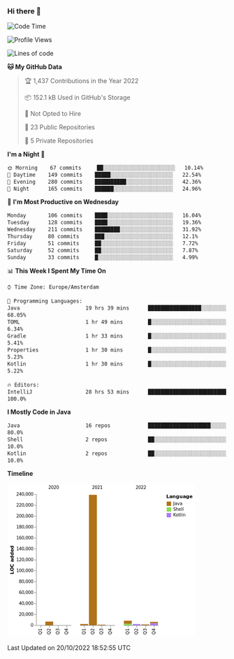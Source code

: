### Hi there 👋


<!--START_SECTION:waka-->
![Code Time](http://img.shields.io/badge/Code%20Time-2%2C553%20hrs%2030%20mins-blue)

![Profile Views](http://img.shields.io/badge/Profile%20Views-0-blue)

![Lines of code](https://img.shields.io/badge/From%20Hello%20World%20I%27ve%20Written-266%20Thousand%20lines%20of%20code-blue)

**🐱 My GitHub Data** 

> 🏆 1,437 Contributions in the Year 2022
 > 
> 📦 152.1 kB Used in GitHub's Storage 
 > 
> 🚫 Not Opted to Hire
 > 
> 📜 23 Public Repositories 
 > 
> 🔑 5 Private Repositories  
 > 
**I'm a Night 🦉** 

```text
🌞 Morning    67 commits     ██░░░░░░░░░░░░░░░░░░░░░░░   10.14% 
🌆 Daytime    149 commits    █████░░░░░░░░░░░░░░░░░░░░   22.54% 
🌃 Evening    280 commits    ██████████░░░░░░░░░░░░░░░   42.36% 
🌙 Night      165 commits    ██████░░░░░░░░░░░░░░░░░░░   24.96%

```
📅 **I'm Most Productive on Wednesday** 

```text
Monday       106 commits    ████░░░░░░░░░░░░░░░░░░░░░   16.04% 
Tuesday      128 commits    ████░░░░░░░░░░░░░░░░░░░░░   19.36% 
Wednesday    211 commits    ████████░░░░░░░░░░░░░░░░░   31.92% 
Thursday     80 commits     ███░░░░░░░░░░░░░░░░░░░░░░   12.1% 
Friday       51 commits     ██░░░░░░░░░░░░░░░░░░░░░░░   7.72% 
Saturday     52 commits     ██░░░░░░░░░░░░░░░░░░░░░░░   7.87% 
Sunday       33 commits     █░░░░░░░░░░░░░░░░░░░░░░░░   4.99%

```


📊 **This Week I Spent My Time On** 

```text
⌚︎ Time Zone: Europe/Amsterdam

💬 Programming Languages: 
Java                     19 hrs 39 mins      █████████████████░░░░░░░░   68.05% 
TOML                     1 hr 49 mins        █░░░░░░░░░░░░░░░░░░░░░░░░   6.34% 
Gradle                   1 hr 33 mins        █░░░░░░░░░░░░░░░░░░░░░░░░   5.41% 
Properties               1 hr 30 mins        █░░░░░░░░░░░░░░░░░░░░░░░░   5.23% 
Kotlin                   1 hr 30 mins        █░░░░░░░░░░░░░░░░░░░░░░░░   5.22%

🔥 Editors: 
IntelliJ                 28 hrs 53 mins      █████████████████████████   100.0%

```

**I Mostly Code in Java** 

```text
Java                     16 repos            ████████████████████░░░░░   80.0% 
Shell                    2 repos             ██░░░░░░░░░░░░░░░░░░░░░░░   10.0% 
Kotlin                   2 repos             ██░░░░░░░░░░░░░░░░░░░░░░░   10.0%

```


**Timeline**

![Chart not found](https://raw.githubusercontent.com/powercasgamer/powercasgamer/master/charts/bar_graph.png) 


 Last Updated on 20/10/2022 18:52:55 UTC
<!--END_SECTION:waka-->

